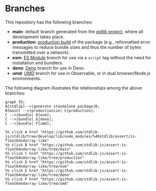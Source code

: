 <!--

@license Apache-2.0

Copyright (c) 2022 The Stdlib Authors.

Licensed under the Apache License, Version 2.0 (the "License");
you may not use this file except in compliance with the License.
You may obtain a copy of the License at

    http://www.apache.org/licenses/LICENSE-2.0

Unless required by applicable law or agreed to in writing, software
distributed under the License is distributed on an "AS IS" BASIS,
WITHOUT WARRANTIES OR CONDITIONS OF ANY KIND, either express or implied.
See the License for the specific language governing permissions and
limitations under the License.

-->

# Branches

This repository has the following branches:

-   **main**: default branch generated from the [stdlib project][stdlib-url], where all development takes place.
-   **production**: [production build][production-url] of the package (e.g., reformatted error messages to reduce bundle sizes and thus the number of bytes transmitted over a network).
-   **esm**: [ES Module][esm-url] branch for use via a `script` tag without the need for installation and bundlers.
-   **deno**: [Deno][deno-url] branch for use in Deno.
-   **umd**: [UMD][umd-url] branch for use in Observable, or in dual browser/Node.js environments.

The following diagram illustrates the relationships among the above branches:

```mermaid
graph TD;
A[stdlib]-->|generate standalone package|B;
B[main] -->|productionize| C[production];
C -->|bundle| D[esm];
C -->|bundle| E[deno];
C -->|bundle| F[umd];

%% click A href "https://github.com/stdlib-js/stdlib/tree/develop/lib/node_modules/%40stdlib/assert/is-float64ndarray-like"
%% click B href "https://github.com/stdlib-js/assert-is-float64ndarray-like/tree/main"
%% click C href "https://github.com/stdlib-js/assert-is-float64ndarray-like/tree/production"
%% click D href "https://github.com/stdlib-js/assert-is-float64ndarray-like/tree/esm"
%% click E href "https://github.com/stdlib-js/assert-is-float64ndarray-like/tree/deno"
%% click F href "https://github.com/stdlib-js/assert-is-float64ndarray-like/tree/umd"
```

[stdlib-url]: https://github.com/stdlib-js/stdlib/tree/develop/lib/node_modules/%40stdlib/assert/is-float64ndarray-like
[production-url]: https://github.com/stdlib-js/assert-is-float64ndarray-like/tree/production
[deno-url]: https://github.com/stdlib-js/assert-is-float64ndarray-like/tree/deno
[umd-url]: https://github.com/stdlib-js/assert-is-float64ndarray-like/tree/umd
[esm-url]: https://github.com/stdlib-js/assert-is-float64ndarray-like/tree/esm